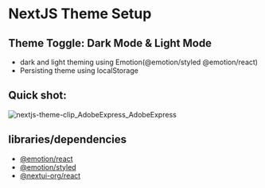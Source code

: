 # NextJS Theme Setup
## Theme Toggle: Dark Mode & Light Mode

- dark and light theming using Emotion(@emotion/styled @emotion/react)
- Persisting theme using localStorage

## Quick shot:
![nextjs-theme-clip_AdobeExpress_AdobeExpress](https://user-images.githubusercontent.com/7278348/224226348-05ca62ce-9d46-4441-9ac8-012fed751b8f.gif)

## libraries/dependencies 
- <a href="https://www.npmjs.com/package/@emotion/react" target="_blank" rel="noopener noreferrer">@emotion/react</a>
- <a href="https://www.npmjs.com/package/@emotion/styled" target="_blank" rel="noopener noreferrer"> @emotion/styled</a>
- <a href="https://www.npmjs.com/package/@nextui-org/react" target="_blank" rel="noopener noreferrer">@nextui-org/react</a>
    


